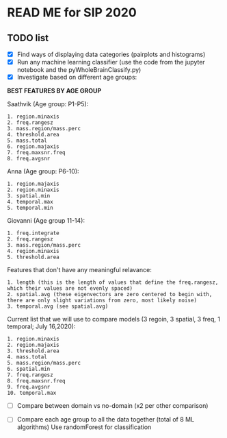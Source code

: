 # READ ME for SIP 2020

## TODO list

- [x] Find ways of displaying data categories (pairplots and histograms)
- [x] Run any machine learning classifier (use the code from the jupyter notebook and the pyWholeBrainClassify.py)
- [x] Investigate based on different age groups:

__BEST FEATURES BY AGE GROUP__

Saathvik (Age group: P1-P5):

    1. region.minaxis
    2. freq.rangesz
    3. mass.region/mass.perc
    4. threshold.area
    5. mass.total
    6. region.majaxis
    7. freq.maxsnr.freq
    8. freq.avgsnr

Anna (Age group: P6-10):

    1. region.majaxis
    2. region.minaxis
    3. spatial.min
    4. temporal.max
    5. temporal.min

Giovanni (Age group 11-14):

    1. freq.integrate
    2. freq.rangesz
    3. mass.region/mass.perc
    4. region.minaxis
    5. threshold.area


Features that don't have any meaningful relavance:

    1. length (this is the length of values that define the freq.rangesz, which their values are not evenly spaced)
    2. spatial.avg (these eigenvectors are zero centered to begin with, there are only slight variations from zero, most likely noise)
    3. temporal.avg (see spatial.avg)

Current list that we will use to compare models (3 regoin, 3 spatial, 3 freq, 1 temporal; July 16,2020):

    1. region.minaxis
    2. region.majaxis
    3. threshold.area
    4. mass.total
    5. mass.region/mass.perc
    6. spatial.min
    7. freq.rangesz
    8. freq.maxsnr.freq
    9. freq.avgsnr
    10. temporal.max


- [ ] Compare between domain vs no-domain (x2 per other comparison)
- [ ] Compare each age group to all the data together (total of 8 ML algorithms)
    Use randomForest for classification



